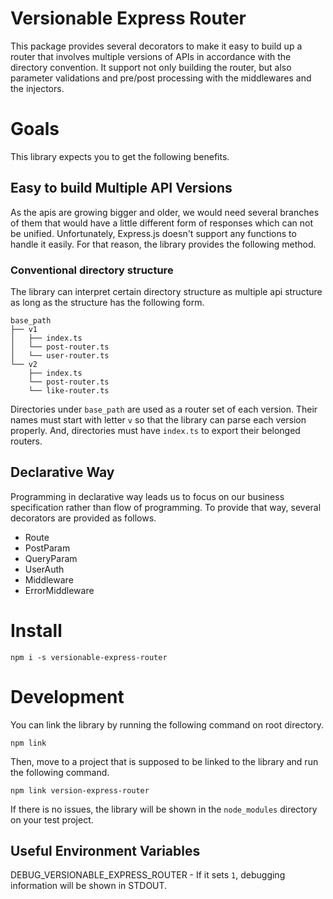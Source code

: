 # Versionable Express Router

This package provides several decorators to make it easy to build up a router that involves multiple versions of APIs in accordance with the directory convention. It support not only building the router, but also parameter validations and pre/post processing with the middlewares and the injectors.

# Goals
This library expects you to get the following benefits.    

## Easy to build Multiple API Versions
As the apis are growing bigger and older, we would need several branches of them that would have a little different form of responses which can not be unified. Unfortunately, Express.js doesn't support any functions to handle it easily. For that reason, the library provides the following method. 

### Conventional directory structure
The library can interpret certain directory structure as multiple api structure as long as the structure has the following form.

```
base_path
├── v1
│   ├── index.ts
│   └── post-router.ts
│   └── user-router.ts
└── v2
    ├── index.ts
    └── post-router.ts
    └── like-router.ts
```
Directories under `base_path` are used as a router set of each version. Their names must start with letter `v` so that the library can parse each version properly. And, directories must have `index.ts` to export their belonged routers.  


## Declarative Way
Programming in declarative way leads us to focus on our business specification rather than flow of programming. To provide that way, several decorators are provided as follows.

- Route
- PostParam
- QueryParam
- UserAuth
- Middleware
- ErrorMiddleware


# Install
```
npm i -s versionable-express-router
```

# Development
You can link the library by running the following command on root directory.
```
npm link
```
Then, move to a project that is supposed to be linked to the library and run the following command.
```
npm link version-express-router
```
If there is no issues, the library will be shown in the `node_modules` directory on your test project.


## Useful Environment Variables


DEBUG_VERSIONABLE_EXPRESS_ROUTER - If it sets `1`, debugging information will be shown in STDOUT.
